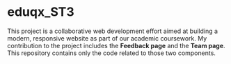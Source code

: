 # eduqx_ST3
This project is a collaborative web development effort aimed at building a modern, responsive website as part of our academic coursework. My contribution to the project includes the **Feedback page** and the **Team page**. This repository contains only the code related to those two components.
